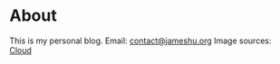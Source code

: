 # About
This is my personal blog.
Email: contact@jameshu.org
Image sources:
[Cloud](https://www.actionvfx.com/3d/cumulus-clouds-3d-assets)